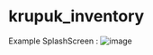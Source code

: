 # krupuk_inventory

Example SplashScreen :
![image](https://user-images.githubusercontent.com/30398479/90396995-61a90c00-e0c1-11ea-97b1-289787ce91d6.png)
